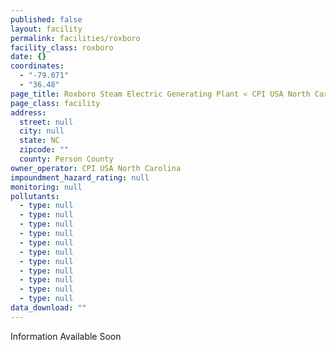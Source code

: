 ```yaml
---
published: false
layout: facility
permalink: facilities/roxboro
facility_class: roxboro
date: {}
coordinates: 
  - "-79.071"
  - "36.48"
page_title: Roxboro Steam Electric Generating Plant « CPI USA North Carolina « Facilities
page_class: facility
address: 
  street: null
  city: null
  state: NC
  zipcode: ""
  county: Person County
owner_operator: CPI USA North Carolina
impoundment_hazard_rating: null
monitoring: null
pollutants: 
  - type: null
  - type: null
  - type: null
  - type: null
  - type: null
  - type: null
  - type: null
  - type: null
  - type: null
  - type: null
  - type: null
data_download: ""
---
```


Information Available Soon
